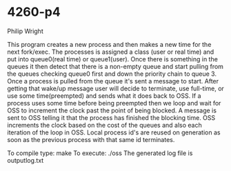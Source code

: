 # 4260-p4

Philip Wright

This program creates a new process and then makes a new time for the next fork/exec. The processes is assigned a class (user or real time) and put into queue0(real time) or queue1(user). Once there is something in the queues it then detect that there is a non-empty queue and start pulling from the queues checking queue0 first and down the priority chain to queue 3. Once a process is pulled from the
queue it's sent a message to start. After getting that wake/up message user will decide to terminate, use full-time, or use
some time(preempted) and sends what it does back to OSS. If a process uses some time before being preempted then we loop and wait for OSS to increment the clock past the point of being blocked. A message is sent to OSS telling it that the process has finished the blocking time. OSS increments the clock based on the cost of the queues and also each iteration of the loop in OSS. Local process id's are reused on generation as soon as the previous process with that same id terminates.

To compile type: make
To execute: ./oss
The generated log file is outputlog.txt
